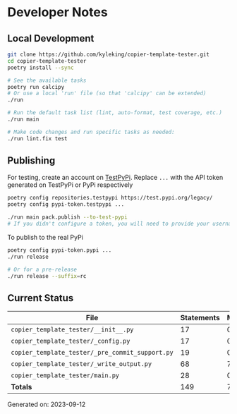 # Developer Notes

## Local Development

```sh
git clone https://github.com/kyleking/copier-template-tester.git
cd copier-template-tester
poetry install --sync

# See the available tasks
poetry run calcipy
# Or use a local 'run' file (so that 'calcipy' can be extended)
./run

# Run the default task list (lint, auto-format, test coverage, etc.)
./run main

# Make code changes and run specific tasks as needed:
./run lint.fix test
```

## Publishing

For testing, create an account on [TestPyPi](https://test.pypi.org/legacy/). Replace `...` with the API token generated on TestPyPi or PyPi respectively

```sh
poetry config repositories.testpypi https://test.pypi.org/legacy/
poetry config pypi-token.testpypi ...

./run main pack.publish --to-test-pypi
# If you didn't configure a token, you will need to provide your username and password to publish
```

To publish to the real PyPi

```sh
poetry config pypi-token.pypi ...
./run release

# Or for a pre-release
./run release --suffix=rc
```

## Current Status

<!-- {cts} COVERAGE -->
| File                                            |   Statements |   Missing |   Excluded | Coverage   |
|-------------------------------------------------|--------------|-----------|------------|------------|
| `copier_template_tester/__init__.py`            |           17 |         0 |         17 | 100.0%     |
| `copier_template_tester/_config.py`             |           17 |         0 |          3 | 92.0%      |
| `copier_template_tester/_pre_commit_support.py` |           19 |         0 |          0 | 84.4%      |
| `copier_template_tester/_write_output.py`       |           68 |         7 |         13 | 84.8%      |
| `copier_template_tester/main.py`                |           28 |         0 |         15 | 96.7%      |
| **Totals**                                      |          149 |         7 |         48 | 88.8%      |

Generated on: 2023-09-12
<!-- {cte} -->

